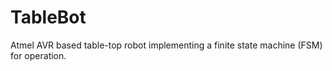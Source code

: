 # TableBot
Atmel AVR based table-top robot implementing a finite state machine (FSM) for operation.
